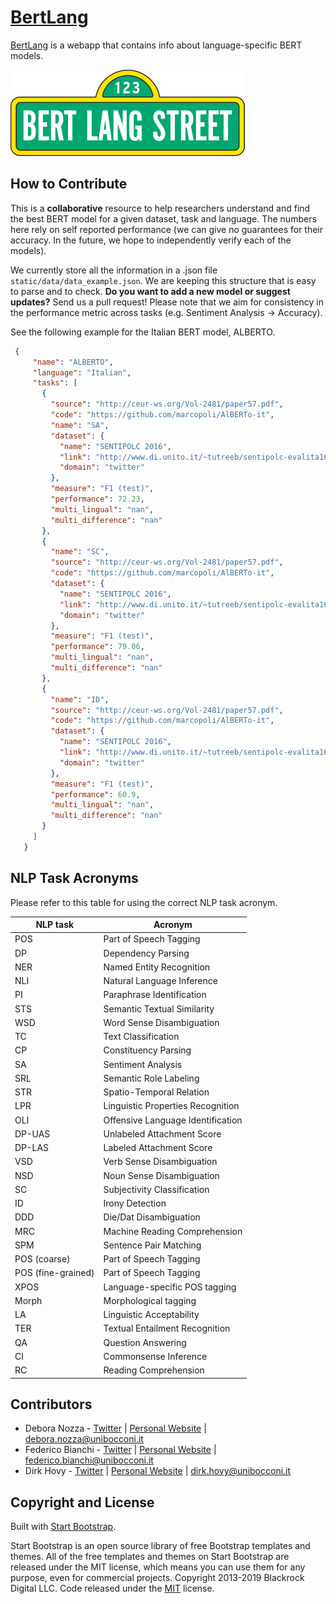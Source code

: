 # [BertLang](https://bertlang.unibocconi.it)

[BertLang](https://bertlang.unibocconi.it) is a webapp that contains info about language-specific BERT models.

![Image description](https://raw.githubusercontent.com/MilaNLProc/bertlang/master/static/img/logo.png)



## How to Contribute

This is a **collaborative** resource to help researchers understand and find the best BERT model for a given dataset, task and language. The numbers here rely on self reported performance (we can give no guarantees for their accuracy. In the future, we hope to independently verify each of the models).

We currently store all the information in a .json file `static/data/data_example.json`. We are keeping this structure that is easy to parse and to check.
**Do you want to add a new model or suggest updates?** Send us a pull request! Please note that we aim for consistency in the performance metric across tasks (e.g. Sentiment Analysis -> Accuracy).

See the following example for the Italian BERT model, ALBERTO.

```json
 {
     "name": "ALBERTO",
     "language": "Italian",
     "tasks": [
       {
         "source": "http://ceur-ws.org/Vol-2481/paper57.pdf",
         "code": "https://github.com/marcopoli/AlBERTo-it",
         "name": "SA",
         "dataset": {
           "name": "SENTIPOLC 2016",
           "link": "http://www.di.unito.it/~tutreeb/sentipolc-evalita16/data.html",
           "domain": "twitter"
         },
         "measure": "F1 (test)",
         "performance": 72.23,
         "multi_lingual": "nan",
         "multi_difference": "nan"
       },
       {
         "name": "SC",
         "source": "http://ceur-ws.org/Vol-2481/paper57.pdf",
         "code": "https://github.com/marcopoli/AlBERTo-it",
         "dataset": {
           "name": "SENTIPOLC 2016",
           "link": "http://www.di.unito.it/~tutreeb/sentipolc-evalita16/data.html",
           "domain": "twitter"
         },
         "measure": "F1 (test)",
         "performance": 79.06,
         "multi_lingual": "nan",
         "multi_difference": "nan"
       },
       {
         "name": "ID",
         "source": "http://ceur-ws.org/Vol-2481/paper57.pdf",
         "code": "https://github.com/marcopoli/AlBERTo-it",
         "dataset": {
           "name": "SENTIPOLC 2016",
           "link": "http://www.di.unito.it/~tutreeb/sentipolc-evalita16/data.html",
           "domain": "twitter"
         },
         "measure": "F1 (test)",
         "performance": 60.9,
         "multi_lingual": "nan",
         "multi_difference": "nan"
       }
     ]
   }
```

## NLP Task Acronyms

Please refer to this table for using the correct NLP task acronym.

| NLP task           | Acronym                           |
|--------------------|-----------------------------------|
| POS                | Part of Speech Tagging            |
| DP                 | Dependency Parsing                |
| NER                | Named Entity Recognition          |
| NLI                | Natural Language Inference        |
| PI                 | Paraphrase Identification         |
| STS                | Semantic Textual Similarity       |
| WSD                | Word Sense Disambiguation         |
| TC                 | Text Classification               |
| CP                 | Constituency Parsing              |
| SA                 | Sentiment Analysis                |
| SRL                | Semantic Role Labeling            |
| STR                | Spatio-Temporal Relation          |
| LPR                | Linguistic Properties Recognition |
| OLI                | Offensive Language Identification |
| DP-UAS             | Unlabeled Attachment Score        |
| DP-LAS             | Labeled Attachment Score          |
| VSD                | Verb Sense Disambiguation         |
| NSD                | Noun Sense Disambiguation         |
| SC                 | Subjectivity Classification       |
| ID                 | Irony Detection                   |
| DDD                | Die/Dat Disambiguation            |
| MRC                | Machine Reading Comprehension     |
| SPM                | Sentence Pair Matching            |
| POS (coarse)       | Part of Speech Tagging            |
| POS (fine-grained) | Part of Speech Tagging            |
| XPOS               | Language-specific POS tagging     |
| Morph              | Morphological tagging             |
| LA                 | Linguistic Acceptability          |
| TER                | Textual Entailment Recognition    |
| QA                 | Question Answering                |
| CI                 | Commonsense Inference             |
| RC                 | Reading Comprehension             |


## Contributors

+ Debora Nozza - [Twitter](http://twitter.com/debora_nozza) | [Personal Website](http://dnozza.github.io/) | debora.nozza@unibocconi.it
+ Federico Bianchi - [Twitter](http://twitter.com/fb_vinid) | [Personal Website](http://vinid.io/) | federico.bianchi@unibocconi.it
+ Dirk Hovy - [Twitter](http://twitter.com/dirk_hovy) | [Personal Website](http://dirkhovy.com/) |  dirk.hovy@unibocconi.it

## Copyright and License

Built with [Start Bootstrap](https://startbootstrap.com/template-overviews/bare/).

Start Bootstrap is an open source library of free Bootstrap templates and themes. All of the free templates and themes on Start Bootstrap are released under the MIT license, which means you can use them for any purpose, even for commercial projects.
Copyright 2013-2019 Blackrock Digital LLC. Code released under the [MIT](https://github.com/BlackrockDigital/startbootstrap-bare/blob/gh-pages/LICENSE) license.
